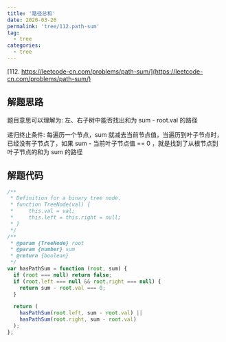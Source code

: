 ```yaml
---
title: '路径总和'
date: 2020-03-26
permalink: 'tree/112.path-sum'
tag:
  - tree
categories:
  - tree
---
```


[112. https://leetcode-cn.com/problems/path-sum/](https://leetcode-cn.com/problems/path-sum/)

## 解题思路

题目意思可以理解为: 左、右子树中能否找出和为 sum - root.val 的路径

递归终止条件: 每遍历一个节点，sum 就减去当前节点值，当遍历到叶子节点时，已经没有子节点了，如果 sum - 当前叶子节点值 == 0 ，就是找到了从根节点到叶子节点的和为 sum 的路径

## 解题代码

```js
/**
 * Definition for a binary tree node.
 * function TreeNode(val) {
 *     this.val = val;
 *     this.left = this.right = null;
 * }
 */
/**
 * @param {TreeNode} root
 * @param {number} sum
 * @return {boolean}
 */
var hasPathSum = function (root, sum) {
  if (root === null) return false;
  if (root.left === null && root.right === null) {
    return sum - root.val === 0;
  }

  return (
    hasPathSum(root.left, sum - root.val) ||
    hasPathSum(root.right, sum - root.val)
  );
};
```
